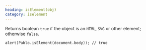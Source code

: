 ```yaml
--- 
heading: isElement(obj)
category: iselement
---
```


Returns boolean `true` if the object is an `HTML`, `SVG` or other element; otherwise `false`.

    alert(Pablo.isElement(document.body)); // true
